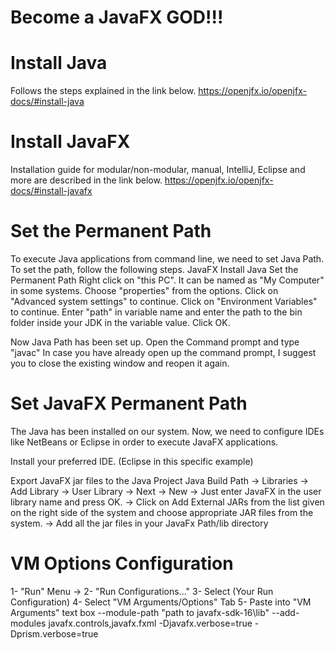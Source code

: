 # Become a JavaFX GOD!!!


# Install Java

Follows the steps explained in the link below. 
  https://openjfx.io/openjfx-docs/#install-java


# Install JavaFX

Installation guide for modular/non-modular, manual, IntelliJ, Eclipse and more are described in the link below.
  https://openjfx.io/openjfx-docs/#install-javafx


# Set the Permanent Path

To execute Java applications from command line, we need to set Java Path. To set the path, follow the following steps. JavaFX Install Java Set the Permanent Path Right click on "this PC". It can be named as "My Computer" in some systems. Choose "properties" from the options. Click on "Advanced system settings" to continue. Click on "Environment Variables" to continue. Enter "path" in variable name and enter the path to the bin folder inside your JDK in the variable value. Click OK.

Now Java Path has been set up. Open the Command prompt and type "javac" In case you have already open up the command prompt, I suggest you to close the existing window and reopen it again.


# Set JavaFX Permanent Path

The Java has been installed on our system. Now, we need to configure IDEs like NetBeans or Eclipse in order to execute JavaFX applications.

Install your preferred IDE. (Eclipse in this specific example)

Export JavaFX jar files to the Java Project 
Java Build Path → Libraries → Add Library → User Library → Next → New
  → Just enter JavaFX in the user library name and press OK. 
    → Click on Add External JARs from the list given on the right side of the system and choose appropriate JAR files from the system. 
      → Add all the jar files in your JavaFx Path/lib directory

# VM Options Configuration

1- "Run" Menu ->
2- "Run Configurations..."
3- Select (Your Run Configuration)
4- Select "VM Arguments/Options" Tab
5- Paste into "VM Arguments" text box --module-path "path to javafx-sdk-16\lib" --add-modules javafx.controls,javafx.fxml -Djavafx.verbose=true -Dprism.verbose=true
